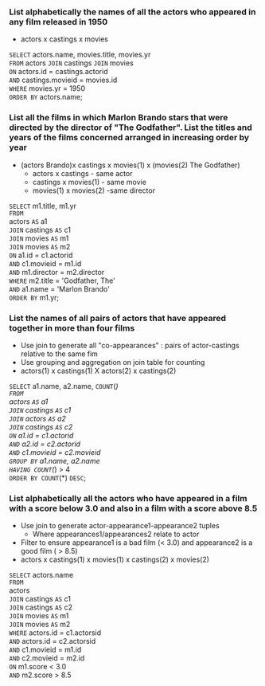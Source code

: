 ### List alphabetically the names of all the actors who appeared in any film released in 1950
- actors x castings x movies

`SELECT` actors.name, movies.title, movies.yr<br>
`FROM` actors `JOIN` castings `JOIN` movies<br>
`ON` actors.id = castings.actorid<br>
`AND` castings.movieid = movies.id<br>
`WHERE` movies.yr = 1950<br>
`ORDER BY` actors.name;

### List all the films in which Marlon Brando stars that were directed by the director of "The Godfather". List the titles and years of the films concerned arranged in increasing order by year
- (actors Brando)x castings x movies(1) x (movies(2) The Godfather)
    - actors x castings - same actor
    - castings x movies(1) - same movie
    - movies(1) x movies(2) -same director

`SELECT` m1.title, m1.yr<br>
`FROM`<br>
actors `AS` a1<br>
`JOIN` castings `AS` c1<br>
`JOIN` movies `AS` m1<br>
`JOIN` movies `AS` m2<br>
`ON` a1.id = c1.actorid<br>
`AND` c1.movieid = m1.id<br>
`AND` m1.director = m2.director<br>
`WHERE` m2.title = 'Godfather, The'<br>
`AND` a1.name = 'Marlon Brando'<br>
`ORDER BY` m1.yr;

### List the names of all pairs of actors that have appeared together in more than four films
- Use join to generate all "co-appearances" : pairs of actor-castings relative to the same fim
- Use grouping and aggregation on join table for counting
- actors(1) x castings(1) X actors(2) x castings(2)

`SELECT` a1.name, a2.name, `COUNT`(*)<br>
`FROM`<br>
actors `AS` a1<br>
`JOIN` castings `AS` c1<br>
`JOIN` actors `AS` a2<br>
`JOIN` castings `AS` c2<br>
`ON` a1.id = c1.actorid<br>
`AND` a2.id = c2.actorid<br>
`AND` c1.movieid = c2.movieid<br>
`GROUP BY` a1.name, a2.name<br>
`HAVING COUNT`(*) > 4<br>
`ORDER BY COUNT`(*) `DESC`;

### List alphabetically all the actors who have appeared in a film with a score below 3.0 and also in a film with a score above 8.5
- Use join to generate actor-appearance1-appearance2 tuples
    - Where appearances1/appearances2 relate to actor
- Filter to ensure appearance1 is a bad film (< 3.0) and appearance2 is a good film ( > 8.5)
- actors x castings(1) x movies(1) x castings(2) x movies(2)

`SELECT` actors.name<br>
`FROM`<br>
actors<br>
`JOIN` castings `AS` c1<br>
`JOIN` castings `AS` c2<br>
`JOIN` movies `AS` m1<br>
`JOIN` movies `AS` m2<br>
`WHERE` actors.id = c1.actorsid<br>
`AND` actors.id = c2.actorsid<br>
`AND` c1.movieid = m1.id<br>
`AND` c2.movieid = m2.id<br>
`ON` m1.score < 3.0<br>
`AND` m2.score > 8.5